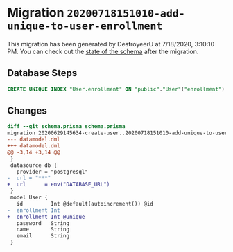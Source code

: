 # Migration `20200718151010-add-unique-to-user-enrollment`

This migration has been generated by DestroyeerU at 7/18/2020, 3:10:10 PM.
You can check out the [state of the schema](./schema.prisma) after the migration.

## Database Steps

```sql
CREATE UNIQUE INDEX "User.enrollment" ON "public"."User"("enrollment")
```

## Changes

```diff
diff --git schema.prisma schema.prisma
migration 20200629145634-create-user..20200718151010-add-unique-to-user-enrollment
--- datamodel.dml
+++ datamodel.dml
@@ -3,14 +3,14 @@
 }
 datasource db {
   provider = "postgresql"
-  url = "***"
+  url      = env("DATABASE_URL")
 }
 model User {
   id         Int @default(autoincrement()) @id
-  enrollment Int
+  enrollment Int @unique
   password   String
   name       String
   email      String
 }
```


